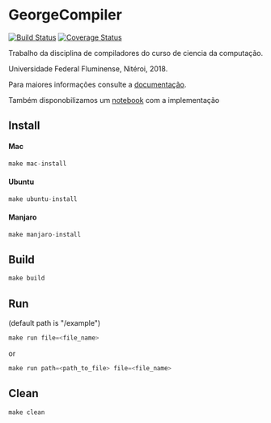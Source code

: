 # GeorgeCompiler

  [![Build Status](https://travis-ci.com/fjmendes1994/george-compiler.svg?branch=master)](https://travis-ci.com/fjmendes1994/george-compiler)
  [![Coverage Status](https://coveralls.io/repos/github/fjmendes1994/george-compiler/badge.svg?branch=master)](https://coveralls.io/github/fjmendes1994/george-compiler?branch=master)

  Trabalho da disciplina de compiladores do curso de ciencia da computação.
  
  Universidade Federal Fluminense, Nitéroi, 2018.
  
  Para maiores informações consulte a [documentação](https://fjmendes1994.github.io/george-compiler/api-reference.html).
  
  Também disponobilizamos um [notebook](https://nbviewer.jupyter.org/github/fjmendes1994/george-compiler/blob/master/notebook/GerogeCompiler.ipynb) com a implementação

## Install

#### Mac
```elixir
make mac-install
```
#### Ubuntu
```elixir
make ubuntu-install
```
#### Manjaro
```elixir
make manjaro-install
```

## Build
```elixir
make build
```

## Run
(default path is "/example")
```elixir
make run file=<file_name>
```

or

```elixir
make run path=<path_to_file> file=<file_name>
```

## Clean
```elixir
make clean
```

